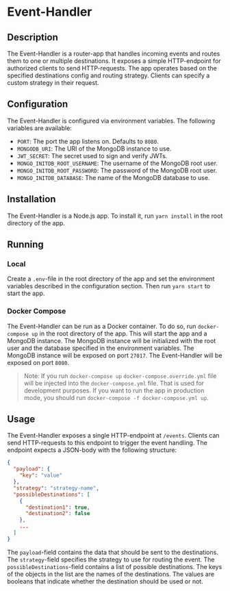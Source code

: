 # Event-Handler

## Description

The Event-Handler is a router-app that handles incoming events and routes them to one or multiple destinations. It exposes a simple HTTP-endpoint for authorized clients to send HTTP-requests. The app operates based on the specified destinations config and routing strategy. Clients can specify a custom strategy in their request.

## Configuration

The Event-Handler is configured via environment variables. The following variables are available:

- `PORT`: The port the app listens on. Defaults to `8080`.
- `MONGODB_URI`: The URI of the MongoDB instance to use.
- `JWT_SECRET`: The secret used to sign and verify JWTs.
- `MONGO_INITDB_ROOT_USERNAME`: The username of the MongoDB root user.
- `MONGO_INITDB_ROOT_PASSWORD`: The password of the MongoDB root user.
- `MONGO_INITDB_DATABASE`: The name of the MongoDB database to use.

## Installation

The Event-Handler is a Node.js app. To install it, run `yarn install` in the root directory of the app.

## Running

### Local

Create a `.env`-file in the root directory of the app and set the environment variables described in the configuration section. Then run `yarn start` to start the app.

### Docker Compose

The Event-Handler can be run as a Docker container. To do so, run `docker-compose up` in the root directory of the app. This will start the app and a MongoDB instance. The MongoDB instance will be initialized with the root user and the database specified in the environment variables. The MongoDB instance will be exposed on port `27017`. The Event-Handler will be exposed on port `8080`.
> Note: If you run `docker-compose up` `docker-compose.override.yml` file will be injected into the `docker-compose.yml` file. That is used for development purposes. If you want to run the app in production mode, you should run `docker-compose -f docker-compose.yml up`.

## Usage

The Event-Handler exposes a single HTTP-endpoint at `/events`. Clients can send HTTP-requests to this endpoint to trigger the event handling. The endpoint expects a JSON-body with the following structure:

```json
{
  "payload": {
    "key": "value"
  },
  "strategy": "strategy-name",
  "possibleDestinations": [
    {
      "destination1": true,
      "destination2": false
    },
    ...
  ]
}
```

The `payload`-field contains the data that should be sent to the destinations. The `strategy`-field specifies the strategy to use for routing the event. The `possibleDestinations`-field contains a list of possible destinations. The keys of the objects in the list are the names of the destinations. The values are booleans that indicate whether the destination should be used or not.
